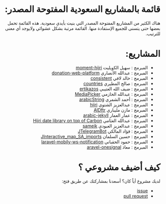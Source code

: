 <div dir="rtl">
<h1>
قائمة بالمشاريع السعودية المفتوحة المصدر:
</h1>
<p>
  هناك الكثير من المشاريع المفتوحة المصدر التي بنيت بأيدي سعودية. هذه القائمة تحمل بعضها حتى يتسنى للجميع الإستفادة منها. القائمة مرتبة بشكل عشوائي ولايوجد أي معنى للترتيب.
</p>
<h1>
المشاريع:
</h1>
<ul>
  <li> المبرمج : سهيل الكويليت <a href="https://github.com/xsoh/moment-hijri">moment-hijri</a></li>
  <li> المبرمج : عبدالله الأنصاري <a href="https://github.com/Ahimta/donation-web-platform">donation-web-platform</a></li> 
  <li> المبرمج : خالد لافي <a href="https://github.com/lafikl/consistent">consistent</a></li>
    <li> المبرمج : صالح المطيري <a href="https://github.com/saphp/countries">countries</a></li> 
    <li> المبرمج : ضيف الله العتيبي <a href="https://github.com/daif/ertikazos">ertikazos</a></li>
    <li> المبرمج : عبدالله الحازمي <a href="https://github.com/alhazmy13/MediaPicker">MediaPicker</a></li>
    <li> المبرمج : أحمد الشمري <a href="https://github.com/ahmads/arabicString">arabicString</a></li>
    <li> المبرمج : عبدالعزيز الشتوي <a href="https://github.com/ecleel/hijri">hijri</a></li>
      <li> المبرمج : مازن مليباري <a href="https://github.com/mznmel/AlDftr">AlDftr</a></li>
      <li> المبرمج : عمار العمار <a href="https://github.com/a3ammar/arabic-jekyll">arabic-jekyll</a></li>
      <li> المبرمج : عبدالله الغثامي <a href="https://github.com/efrontsa/carbony">Hijri date library on top of Carbon</a></li>
      <li> المبرمج : عبدالعزيز العبودي <a href="https://github.com/Alaboudi1/sameik">sameik</a></li>
        <li> المبرمج : فؤاد المالكي <a href="https://github.com/Eng-Fouad/JTelegramBot">JTelegramBot</a></li>
          <li> المبرمج : حسين السلمان <a href="https://github.com/Hussain-Alsalman/Interactive_map_SA_imports">JInteractive_map_SA_imports</a></li>
        <li> المبرمج : حمود الحقباني <a href="https://github.com/alhoqbani/laravel-mobily-ws-notification">laravel-mobily-ws-notification</a></li>
     <li> المبرمج : معاذ <a href="https://github.com/moathdev/laravel-onesignal">aravel-onesignal</a></li>


</ul>
<h1>
كيف أضيف مشروعي ؟
 </h1>
<p>
لديك مشروع أياً كان؟ أسعدنا بمشاركتك عن طريق فتح:
 <ul>
 <li> <a href="https://github.com/Alaboudi1/SaudiOSS/issues">issue</a> </li>
  <li> <a href="https://github.com/Alaboudi1/SaudiOSS/pulls">pull request</a>  </li>
  </ul>
  </p>
</div>
 
